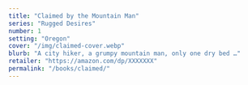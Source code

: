 ```yaml
---
title: "Claimed by the Mountain Man"
series: "Rugged Desires"
number: 1
setting: "Oregon"
cover: "/img/claimed-cover.webp"
blurb: "A city hiker, a grumpy mountain man, only one dry bed …"
retailer: "https://amazon.com/dp/XXXXXXX"
permalink: "/books/claimed/"
---
```

